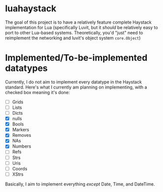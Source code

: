 # luahaystack
The goal of this project is to have a relatively feature complete Haystack implementation for Lua (specifically Luvit, but it _should_ be relatively easy to port to other Lua-based systems. Theoretically, you'd "just" need to reimplement the networking and luvit's object system `core.Object`)

# Implemented/To-be-implemented datatypes
Currently, I do not aim to implement every datatype in the Haystack standard. Here's what I currently am planning on implementing, with a checked box meaning it's done:
- [ ] Grids
- [ ] Lists
- [ ] Dicts
- [x] nulls 
- [x] Bools
- [x] Markers
- [x] Removes
- [x] NAs
- [x] Numbers
- [ ] Refs
- [ ] Strs
- [ ] Uris
- [ ] Coords
- [ ] XStrs

Basically, I aim to implement everything _except_ Date, Time, and DateTime.